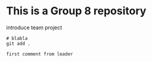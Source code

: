 # This is a Group 8 repository
introduce team project
```git
# blabla
git add .

first comment from leader
```